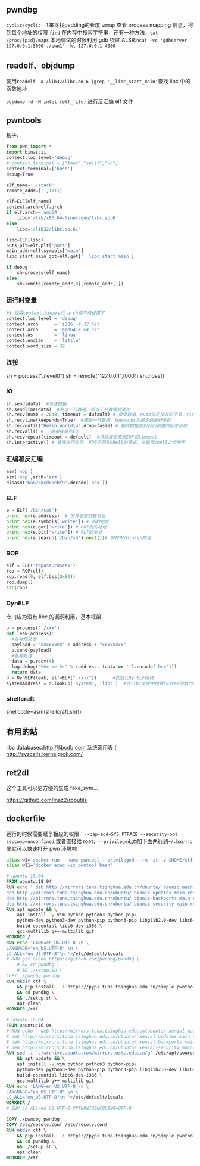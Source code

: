 ## pwndbg
`cyclic/cyclic -l`来寻找padding的长度
`vmmap`
查看 process mapping 信息，得到每个地址的权限
`find` 在内存中搜索字符串，还有一种方法，`cat /proc/{pid}/maps`
本地调试的时候利用 gdb 绕过 ALSR:`ncat -vc 'gdbserver 127.0.0.1:5000 ./pwn1' -kl 127.0.0.1 4000`

## readelf、objdump

使用`readelf -a /lib32/libc.so.6 |grep '__libc_start_main'`查找 libc 中的函数地址

`objdump -d -M intel [elf_file]` 进行反汇编 elf 文件

## pwntools

板子:

```py
from pwn import *
import binascii
context.log_level='debug'
# context.terminal = ["tmux","split","-h"]
context.terminal=['bash']
debug=True

elf_name='./stack'
remote_addr=['',1111]

elf=ELF(elf_name)
context.arch=elf.arch
if elf.arch=='amd64':
    libc='/lib/x86_64-linux-gnu/libc.so.6'
else:
    libc='/lib32/libc.so.6/'

libc=ELF(libc)
puts_plt=elf.plt['puts']
main_addr=elf.symbols['main']
libc_start_main_got=elf.got['__libc_start_main']

if debug:
    sh=process(elf_name)
else:
    sh=remote(remote_addr[0],remote_addr[1])
```

### 运行时变量

```py
## 设置context.binary后 arch都不用设置了
context.log_level = 'debug'
context.arch      = 'i386' # 32 bit
context.arch      = 'amd64'# 64 bit
context.os        = 'linux'
context.endian    = 'little'
context.word_size = 32
```

### 连接

sh = porcess("./level0")
sh = remote("127.0.0.1",10001)
sh.close()

### IO

```py
sh.send(data)  #发送数据
sh.sendline(data)  #发送一行数据，相当于在数据后面加
sh.recv(numb = 2048, timeout = dufault) # 接受数据，numb指定接收的字节，timeout指定超时
sh.recvline(keepends=True)  #接受一行数据，keepends为是否保留行尾的
sh.recvuntil("Hello,World\n",drop=fasle) # 接受数据直到我们设置的标志出现
sh.recvall() # 一直接收直到EOF
sh.recvrepeat(timeout = default)  #持续接受直到EOF或timeout
sh.interactive() # 直接进行交互，相当于回到shell的模式，在取得shell之后使用
```

### 汇编和反汇编

```py
asm('nop')
asm('nop',arch='arm')
disasm('6a0258cd80ebf9'.decode('hex'))
```

### ELF

```py
e = ELF('/bin/cat')
print hex(e.address)  # 文件装载的基地址
print hex(e.symbols['write']) # 函数地址
print hex(e.got['write']) # GOT表的地址
print hex(e.plt['write']) # PLT的地址
print hex(e.search('/bin/sh').next())# 字符串/bin/sh的地
```

### ROP

```py
elf = ELF('ropasaurusrex')
rop = ROP(elf)
rop.read(0, elf.bss(0x80))
rop.dump()
str(rop)
```

### DynELF

专门应为没有 libc 的漏洞利用，基本框架

```py
p = process('./xxx')
def leak(address):
  #各种预处理
  payload = "xxxxxxxx" + address + "xxxxxxxx"
  p.send(payload)
  #各种处理
  data = p.recv(4)
  log.debug("%#x => %s" % (address, (data or '').encode('hex')))
  return data
d = DynELF(leak, elf=ELF("./xxx"))      #初始化DynELF模块
systemAddress = d.lookup('system', 'libc')  #在libc文件中搜索system函数的地址
```

### shellcraft

shellcode=asm(shellcraft.sh())

## 有用的站

libc databases:http://libcdb.com
系统调用表：http://syscalls.kernelgrok.com/

## ret2dl

这个工具可以更方便的生成 fake_sym...

https://github.com/inaz2/roputils

## dockerfile

运行的时候需要赋予相应的权限：`--cap-add=SYS_PTRACE --security-opt seccomp=unconfined`,或者直接给 root，`--privileged`,添加下面两行到`~/.bashrc`里就可以快速打开 pwn 环境啦

```sh
alias w1='docker run --name pwntool --privileged --rm -it -v $HOME/ctf:/ctf/ pwntool /bin/bash'
alias w11='docker exec -it pwntool bash'
```

```dockerfile
# ubuntu 18.04
FROM ubuntu:18.04
RUN echo ' deb http://mirrors.tuna.tsinghua.edu.cn/ubuntu/ bionic main restricted universe multiverse \n \
deb http://mirrors.tuna.tsinghua.edu.cn/ubuntu/ bionic-updates main restricted universe multiverse \n \
deb http://mirrors.tuna.tsinghua.edu.cn/ubuntu/ bionic-backports main restricted universe multiverse \n \
deb http://mirrors.tuna.tsinghua.edu.cn/ubuntu/ bionic-security main restricted universe multiverse \n '> /etc/apt/sources.list
RUN apt update && \
    apt install -y vim python python3 python-pip\
    python-dev python3-dev python-pip python3-pip libglib2.0-dev libc6-dbg \
    build-essential libc6-dev-i386 \
    gcc-multilib g++-multilib git
WORKDIR /
RUN echo 'LANG=en_US.UTF-8 \n \
LANGUAGE="en_US.UTF-8" \n \
LC_ALL="en_US.UTF-8"\n '>/etc/default/locale
# RUN git clone https://github.com/pwndbg/pwndbg \
    # && cd pwndbg \
    # && ./setup.sh \
COPY ./pwndbg pwndbg
RUN mkdir ctf \
    && pip install  -i https://pypi.tuna.tsinghua.edu.cn/simple pwntools \
    && cd pwndbg \
    && ./setup.sh \
    apt clean
WORKDIR /ctf
```

```dockerfile
# ubuntu 16.04
FROM ubuntu:16.04
# RUN echo ' deb http://mirrors.tuna.tsinghua.edu.cn/ubuntu/ xenial main restricted universe multiverse \n \
# deb http://mirrors.tuna.tsinghua.edu.cn/ubuntu/ xenial-updates main restricted universe multiverse \n \
# deb http://mirrors.tuna.tsinghua.edu.cn/ubuntu/ xenial-backports main restricted universe multiverse \n \
# deb http://mirrors.tuna.tsinghua.edu.cn/ubuntu/ xenial-security main restricted universe multiverse \n '> /etc/apt/sources.list
RUN sed -i 's/archive.ubuntu.com/mirrors.ustc.edu.cn/g' /etc/apt/sources.list \
    && apt update && \
    apt install -y vim python python3 python-pip\
    python-dev python3-dev python-pip python3-pip libglib2.0-dev libc6-dbg \
    build-essential libc6-dev-i386 \
    gcc-multilib g++-multilib git
RUN echo 'LANG=en_US.UTF-8 \n \
LANGUAGE="en_US.UTF-8" \n \
LC_ALL="en_US.UTF-8"\n '>/etc/default/locale
WORKDIR /
# ENV LC_ALL=en_US.UTF-8 PYTHONIOENCODING=UTF-8

COPY ./pwndbg pwndbg
COPY /etc/resolv.conf /etc/resolv.conf
RUN mkdir ctf \
    && pip install  -i https://pypi.tuna.tsinghua.edu.cn/simple pwntools \
    && cd pwndbg \
    && ./setup.sh \
    apt clean
WORKDIR /ctf
```

